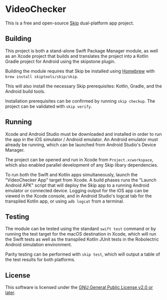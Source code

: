 # VideoChecker

This is a free and open-source [Skip](https://skip.tools) dual-platform app project.


<!-- TODO: add iOS screenshots to fastlane metadata
## iPhone Screenshots

<img alt="iPhone Screenshot" src="Darwin/fastlane/screenshots/en-US/1_en-US.png" style="width: 18%" /> <img alt="iPhone Screenshot" src="Darwin/fastlane/screenshots/en-US/2_en-US.png" style="width: 18%" /> <img alt="iPhone Screenshot" src="Darwin/fastlane/screenshots/en-US/3_en-US.png" style="width: 18%" /> <img alt="iPhone Screenshot" src="Darwin/fastlane/screenshots/en-US/4_en-US.png" style="width: 18%" /> <img alt="iPhone Screenshot" src="Darwin/fastlane/screenshots/en-US/5_en-US.png" style="width: 18%" />
-->

<!-- TODO: add Android screenshots to fastlane metadata
## Android Screenshots

<img alt="Android Screenshot" src="Android/fastlane/metadata/android/en-US/images/phoneScreenshots/1_en-US.png" style="width: 18%" /> <img alt="Android Screenshot" src="Android/fastlane/metadata/android/en-US/images/phoneScreenshots/2_en-US.png" style="width: 18%" /> <img alt="Android Screenshot" src="Android/fastlane/metadata/android/en-US/images/phoneScreenshots/3_en-US.png" style="width: 18%" /> <img alt="Android Screenshot" src="Android/fastlane/metadata/android/en-US/images/phoneScreenshots/4_en-US.png" style="width: 18%" /> <img alt="Android Screenshot" src="Android/fastlane/metadata/android/en-US/images/phoneScreenshots/5_en-US.png" style="width: 18%" />
-->

## Building

This project is both a stand-alone Swift Package Manager module,
as well as an Xcode project that builds and translates the project
into a Kotlin Gradle project for Android using the skipstone plugin.

Building the module requires that Skip be installed using
[Homebrew](https://brew.sh) with `brew install skiptools/skip/skip`.

This will also install the necessary Skip prerequisites:
Kotlin, Gradle, and the Android build tools.

Installation prerequisites can be confirmed by running
`skip checkup`. The project can be validated with `skip verify`.

## Running

Xcode and Android Studio must be downloaded and installed in order to
run the app in the iOS simulator / Android emulator.
An Android emulator must already be running, which can be launched from
Android Studio's Device Manager.

The project can be opened and run in Xcode from
`Project.xcworkspace`, which also enabled parallel
development of any Skip libary dependencies.

To run both the Swift and Kotlin apps simultaneously,
launch the "VideoChecker App" target from Xcode.
A build phases runs the "Launch Android APK" script that
will deploy the Skip app to a running Android emulator or connected device.
Logging output for the iOS app can be viewed in the Xcode console, and in
Android Studio's logcat tab for the transpiled Kotlin app, or
using `adb logcat` from a terminal.

## Testing

The module can be tested using the standard `swift test` command
or by running the test target for the macOS destination in Xcode,
which will run the Swift tests as well as the transpiled
Kotlin JUnit tests in the Robolectric Android simulation environment.

Parity testing can be performed with `skip test`,
which will output a table of the test results for both platforms.

## License

This software is licensed under the [GNU General Public License v2.0 or later](https://spdx.org/licenses/GPL-2.0-or-later.html).
